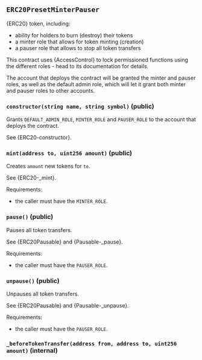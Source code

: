 ## `ERC20PresetMinterPauser`



{ERC20} token, including:

 - ability for holders to burn (destroy) their tokens
 - a minter role that allows for token minting (creation)
 - a pauser role that allows to stop all token transfers

This contract uses {AccessControl} to lock permissioned functions using the
different roles - head to its documentation for details.

The account that deploys the contract will be granted the minter and pauser
roles, as well as the default admin role, which will let it grant both minter
and pauser roles to other accounts.


### `constructor(string name, string symbol)` (public)



Grants `DEFAULT_ADMIN_ROLE`, `MINTER_ROLE` and `PAUSER_ROLE` to the
account that deploys the contract.

See {ERC20-constructor}.

### `mint(address to, uint256 amount)` (public)



Creates `amount` new tokens for `to`.

See {ERC20-_mint}.

Requirements:

- the caller must have the `MINTER_ROLE`.

### `pause()` (public)



Pauses all token transfers.

See {ERC20Pausable} and {Pausable-_pause}.

Requirements:

- the caller must have the `PAUSER_ROLE`.

### `unpause()` (public)



Unpauses all token transfers.

See {ERC20Pausable} and {Pausable-_unpause}.

Requirements:

- the caller must have the `PAUSER_ROLE`.

### `_beforeTokenTransfer(address from, address to, uint256 amount)` (internal)






